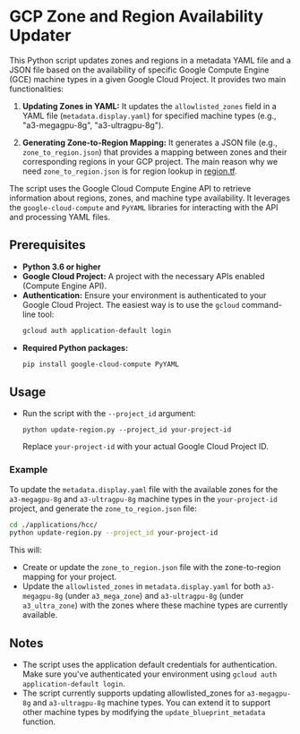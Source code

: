 # GCP Zone and Region Availability Updater

This Python script updates zones and regions in a metadata YAML file and a JSON file based on the availability of specific Google Compute Engine (GCE) machine types in a given Google Cloud Project. It provides two main functionalities:

1. **Updating Zones in YAML:** It updates the `allowlisted_zones` field in a YAML file (`metadata.display.yaml`) for specified machine types (e.g., "a3-megagpu-8g", "a3-ultragpu-8g"). 

2. **Generating Zone-to-Region Mapping:** It generates a JSON file (e.g., `zone_to_region.json`) that provides a mapping between zones and their corresponding regions in your GCP project. The main reason why we need `zone_to_region.json` is for region lookup in [region.tf](https://github.com/GoogleCloudPlatform/ai-on-gke/blob/qss-poc/applications/hcc/region.tf#L2).

The script uses the Google Cloud Compute Engine API to retrieve information about regions, zones, and machine type availability. It leverages the `google-cloud-compute` and `PyYAML` libraries for interacting with the API and processing YAML files.

## Prerequisites

* **Python 3.6 or higher**
* **Google Cloud Project:** A project with the necessary APIs enabled (Compute Engine API).
* **Authentication:** Ensure your environment is authenticated to your Google Cloud Project. The easiest way is to use the `gcloud` command-line tool:
   ```bash
   gcloud auth application-default login
   ```
* **Required Python packages:**
  ```Bash
  pip install google-cloud-compute PyYAML
  ```
## Usage
* Run the script with the `--project_id` argument:
  ```
  python update-region.py --project_id your-project-id
  ```
  Replace `your-project-id` with your actual Google Cloud Project ID.


### Example
To update the `metadata.display.yaml` file with the available zones for the `a3-megagpu-8g` and `a3-ultragpu-8g` machine types in the `your-project-id` project, and generate the `zone_to_region.json` file:
```Bash
cd ./applications/hcc/
python update-region.py --project_id your-project-id
```
This will:

* Create or update the `zone_to_region.json` file with the zone-to-region mapping for your project.
* Update the `allowlisted_zones` in `metadata.display.yaml` for both `a3-megagpu-8g` (under `a3_mega_zone`) and `a3-ultragpu-8g` (under `a3_ultra_zone`) with the zones where these machine types are currently available.


## Notes
* The script uses the application default credentials for authentication. Make sure you've authenticated your environment using `gcloud auth application-default login`.
* The script currently supports updating allowlisted_zones for `a3-megagpu-8g` and `a3-ultragpu-8g` machine types. You can extend it to support other machine types by modifying the `update_blueprint_metadata` function.